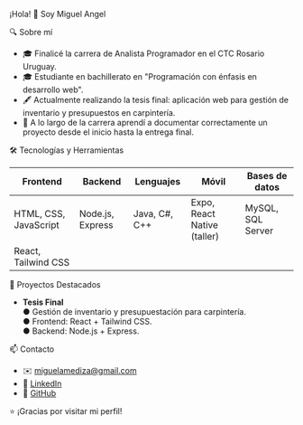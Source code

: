 ¡Hola! 👋 Soy Miguel Angel

🔍 Sobre mí
- 🎓 Finalicé la carrera de Analista Programador en el CTC Rosario Uruguay.
- 🎓 Estudiante en bachillerato en "Programación con énfasis en desarrollo web". 
- 🖋️ Actualmente realizando la tesis final: aplicación web para gestión de inventario y presupuestos en carpintería.  
- 📑 A lo largo de la carrera aprendí a documentar correctamente un proyecto desde el inicio hasta la entrega final.

🛠 Tecnologías y Herramientas

| Frontend               | Backend               | Lenguajes               | Móvil                      | Bases de datos          |
|------------------------|-----------------------|-------------------------|----------------------------|-------------------------|
| HTML, CSS, JavaScript  | Node.js, Express      | Java, C#, C++           | Expo, React Native (taller)| MySQL, SQL Server       |
| React, Tailwind CSS    |                       |                         |                            |                         |

🚀 Proyectos Destacados
- **Tesis Final**  
  ● Gestión de inventario y presupuestación para carpintería.  
  ● Frontend: React + Tailwind CSS.  
  ● Backend: Node.js + Express.  



📫 Contacto
- ✉️ miguelamediza@gmail.com  
- 🔗 [LinkedIn](https://www.linkedin.com/in/miguel-mediza/) 
- 🐙 [GitHub](https://github.com/MiguelMediza)

⭐️ ¡Gracias por visitar mi perfil!  

